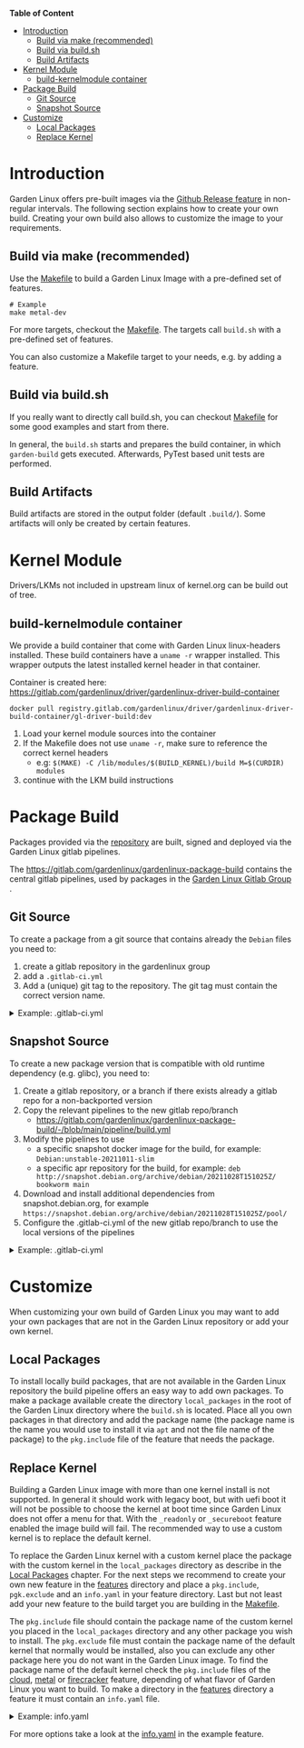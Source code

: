 
**Table of Content**
- [Introduction](#introduction)
	- [Build via make (recommended)](#build-via-make-recommended)
	- [Build via build.sh](#build-via-buildsh)
	- [Build Artifacts](#build-artifacts)
- [Kernel Module](#kernel-module)
	- [build-kernelmodule container](#build-kernelmodule-container)
- [Package Build](#package-build)
	- [Git Source](#git-source)
	- [Snapshot Source](#snapshot-source)
- [Customize](#customize)
  - [Local Packages](#local-packages)
  - [Replace Kernel](#replace-kernel)

# Introduction

Garden Linux offers pre-built images via the [Github Release feature](https://github.com/gardenlinux/gardenlinux/releases) in non-regular intervals.
The following section explains how to create your own build.
Creating your own build also allows to customize the image to your requirements.

## Build via make (recommended)
Use the [Makefile](/Makefile) to build a Garden Linux Image with a pre-defined set of features. 
```
# Example 
make metal-dev
```
For more targets, checkout the [Makefile](/Makefile). The targets call `build.sh` with a pre-defined set of features.  

You can also customize a Makefile target to your needs, e.g. by adding a feature.

## Build via build.sh 
If you really want to directly call build.sh, you can checkout [Makefile](/Makefile) for some good examples and start from there.

In general, the `build.sh` starts and prepares the build container, in which `garden-build` gets executed. Afterwards, PyTest
based unit tests are performed.

## Build Artifacts
Build artifacts are stored in the output folder (default `.build/`).
Some artifacts will only be created by certain features. 

# Kernel Module
Drivers/LKMs not included in upstream linux of kernel.org can be build out of tree.

## build-kernelmodule container 
We provide a build container that come with Garden Linux linux-headers installed. 
These build containers have a `uname -r` wrapper installed. 
This wrapper outputs the latest installed kernel header in that container.

Container is created here: https://gitlab.com/gardenlinux/driver/gardenlinux-driver-build-container

```
docker pull registry.gitlab.com/gardenlinux/driver/gardenlinux-driver-build-container/gl-driver-build:dev
```

1. Load your kernel module sources into the container
1. If the Makefile does not use `uname -r`, make sure to reference the correct kernel headers
    * e.g: ```$(MAKE) -C /lib/modules/$(BUILD_KERNEL)/build M=$(CURDIR) modules```
1. continue with the LKM build instructions


# Package Build
Packages provided via the [repository](/docs/repository/README.md) are built, signed and deployed via the Garden Linux gitlab pipelines.

The https://gitlab.com/gardenlinux/gardenlinux-package-build contains the central gitlab pipelines, used by packages in the 
[Garden Linux Gitlab Group ](https://gitlab.com/gardenlinux).

## Git Source 
To create a package from a git source that contains already the `Debian` files you need to:

1. create a gitlab repository in the gardenlinux group
1. add a `.gitlab-ci.yml`
1. Add a (unique) git tag to the repository. The git tag must contain the correct version name.

<details> 
    <summary>Example: .gitlab-ci.yml</summary>

```
variables:
  DEBFULLNAME: "Garden Linux builder"
  DEBEMAIL: "contact@gardenlinux.io"
  BUILD_ARCH_ALL: 'true'
  SOURCE_REPO: 'https://github.com/FRRouting/frr'
  SOURCE_REPO_REF: 'frr-8.2.2'

include:
- project: gardenlinux/gardenlinux-package-build
  file:
  - pipeline/pipeline.yml
```

</details>

## Snapshot Source

To create a new package version that is compatible with old runtime dependency (e.g. glibc), 
you need to:

1. Create a gitlab repository, or a branch if there exists already a gitlab repo for a non-backported version
1. Copy the relevant pipelines to the new gitlab repo/branch
    * https://gitlab.com/gardenlinux/gardenlinux-package-build/-/blob/main/pipeline/build.yml
1. Modify the pipelines to use 
    * a specific snapshot docker image for the build, for example: `Debian:unstable-20211011-slim`
    * a specific apr repository for the build, for example: `deb http://snapshot.debian.org/archive/debian/20211028T151025Z/ bookworm main`
1. Download and install additional dependencies from snapshot.debian.org, for example `https://snapshot.debian.org/archive/debian/20211028T151025Z/pool/`
1. Configure the .gitlab-ci.yml of the new gitlab repo/branch to use the local versions of the pipelines


<details> 
    <summary>Example: .gitlab-ci.yml</summary>

```
include:
- project: gardenlinux/gardenlinux-package-build
  file:
  - pipeline/workflow.yml
- local: .gitlab/ci/source.yml
- local: .gitlab/ci/build.yml
``` 

</details> 

# Customize
When customizing your own build of Garden Linux you may want to add your own packages that are not in the Garden Linux repository or add your own kernel.

## Local Packages
To install locally build packages, that are not available in the Garden Linux repository the build pipeline offers an easy way to add own packages.
To make a package available create the directory `local_packages` in the root of the Garden Linux directory where the `build.sh` is located.
Place all you own packages in that directory and add the package name (the package name is the name you would use to install it via `apt` and not the
file name of the package) to the `pkg.include` file of the feature that needs the package.

## Replace Kernel
Building a Garden Linux image with more than one kernel install is not supported. In general it should work with legacy boot, but with uefi boot it
will not be possible to choose the kernel at boot time since Garden Linux does not offer a menu for that. With the `_readonly` or `_secureboot` feature
enabled the image build will fail. The recommended way to use a custom kernel is to replace the default kernel.

To replace the Garden Linux kernel with a custom kernel place the package with the custom kernel in the `local_packages` directory as describe in the
[Local Packages](#local-packages) chapter. For the next steps we recommend to create your own new feature in the [features](/features) directory and
place a `pkg.include`, `pgk.exclude` and an `info.yaml` in your feature directory. Last but not least add your new feature to the build target you are 
building in the [Makefile](/Makefile).

The `pkg.include` file should contain the package name of the custom kernel you placed in the `local_packages` directory and any other package you
wish to install. The `pkg.exclude` file must contain the package name of the default kernel that normally would be installed, also you can exclude
any other package here you do not want in the Garden Linux image. To find the package name of the default kernel check the `pkg.include` files of the
[cloud](/features/cloud/pkg.include), [metal](/features/metal/pkg.include) or [firecracker](/features/firecracker/pkg.include) feature, depending of
what flavor of Garden Linux you want to build. To make a directory in the [features](/features) directory a feature it must contain an `info.yaml`
file.

<details>
    <summary>Example: info.yaml</summary>

```
description: "custom changes"
type: flag
```

</details>

For more options take a look at the [info.yaml](/features/example/info.yaml) in the example feature.
